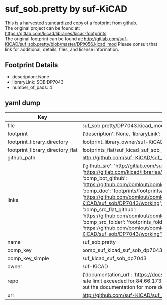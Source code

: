 # suf_sob.pretty by suf-KiCAD  
This is a harvested standardized copy of a footprint from github.  
The original project can be found at:  
https://gitlab.com/kicad/libraries/kicad-footprints  
The original footprint can be found at:
http://gitlab.com/suf-KiCAD/suf_sob.pretty/blob/master/DP9056.kicad_mod
Please consult that link for additional, details, files, and license information.  
## Footprint Details
* description: None  
* libraryLink: SOB:DP7043  
* number_of_pads: 4  
## yaml dump  
| Key | Value |  
| --- | --- |  
| file | suf_sob.pretty/DP7043.kicad_mod |  
| footprint | {'description': None, 'libraryLink': 'SOB:DP7043', 'number_of_pads': 4} |  
| footprint_library_directory | footprint_library_owner/suf-KiCAD_suf_sob.pretty |  
| footprint_library_directory_flat | footprints_flat/suf_kicad_suf_sob_dp7043/working |  
| github_path | http://github.com/suf-KiCAD/suf_sob.pretty/blob/master/DP7043.kicad_mod |  
| links | {'github_src': 'http://gitlab.com/suf-KiCAD/suf_sob.pretty/blob/master/DP9056.kicad_mod', 'github_src_repo': 'https://gitlab.com/kicad/libraries/kicad-footprints', 'oomp_bot': 'footprints/suf_kicad_suf_sob_dp7043/working', 'oomp_bot_github': 'https://github.com/oomlout/oomlout_oomp_footprint_bot/tree/main/footprints/suf_kicad_suf_sob_dp7043/working', 'oomp_doc': 'footprints/footprints/suf-KiCAD/suf_sob/DP7043/working/', 'oomp_doc_github': 'https://github.com/oomlout/oomlout_oomp_footprint_doc/tree/main/footprints/footprints/suf-KiCAD/suf_sob/DP7043/working', 'oomp_src_flat': 'footprints_flat/footprints_flat/suf_kicad_suf_sob_dp7043/working', 'oomp_src_flat_github': 'https://github.com/oomlout/oomlout_oomp_footprint_src/tree/main/footprints_flat/suf_kicad_suf_sob_dp7043/working', 'oomp_src_folder': 'footprints_folder/footprints_folder/suf-KiCAD/suf_sob/DP7043/working', 'oomp_src_folder_github': 'https://github.com/oomlout/oomlout_oomp_footprint_src/tree/main/footprints_folder/suf-KiCAD/suf_sob/DP7043/working'} |  
| name | suf_sob.pretty |  
| oomp_key | oomp_suf_kicad_suf_sob_dp7043 |  
| oomp_key_simple | suf_kicad_suf_sob_dp7043 |  
| owner | suf-KiCAD |  
| repo | {'documentation_url': 'https://docs.github.com/rest/overview/resources-in-the-rest-api#rate-limiting', 'message': "API rate limit exceeded for 84.66.173.59. (But here's the good news: Authenticated requests get a higher rate limit. Check out the documentation for more details.)"} |  
| url | http://github.com/suf-KiCAD/suf_sob.pretty |  

